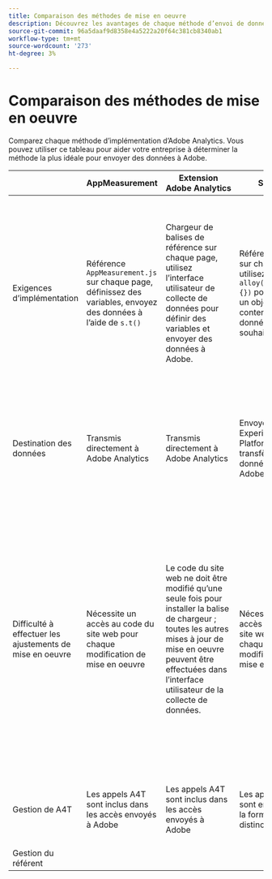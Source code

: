 ```yaml
---
title: Comparaison des méthodes de mise en oeuvre
description: Découvrez les avantages de chaque méthode d’envoi de données à Adobe Analytics.
source-git-commit: 96a5daaf9d8358e4a5222a20f64c381cb8340ab1
workflow-type: tm+mt
source-wordcount: '273'
ht-degree: 3%

---
```


# Comparaison des méthodes de mise en oeuvre

Comparez chaque méthode d’implémentation d’Adobe Analytics. Vous pouvez utiliser ce tableau pour aider votre entreprise à déterminer la méthode la plus idéale pour envoyer des données à Adobe.

|  | AppMeasurement | Extension Adobe Analytics | SDK Web | Extension SDK web |
| --- | --- | --- | --- | --- |
| Exigences d’implémentation | Référence `AppMeasurement.js` sur chaque page, définissez des variables, envoyez des données à l’aide de `s.t()` | Chargeur de balises de référence sur chaque page, utilisez l’interface utilisateur de collecte de données pour définir des variables et envoyer des données à Adobe. | Référence `Alloy.js` sur chaque page, utilisez `alloy("sendEvent",{})` pour envoyer un objet JSON contenant les données souhaitées | Chargeur de balises de référence sur chaque page, utilisez l’interface utilisateur de collecte de données pour établir l’objet JSON à envoyer des données. |
| Destination des données | Transmis directement à Adobe Analytics | Transmis directement à Adobe Analytics | Envoyé à Adobe Experience Platform Edge, qui transfère des données vers Adobe Analytics | Envoyé à Adobe Experience Platform Edge, qui transfère des données vers Adobe Analytics |
| Difficulté à effectuer les ajustements de mise en oeuvre | Nécessite un accès au code du site web pour chaque modification de mise en oeuvre | Le code du site web ne doit être modifié qu’une seule fois pour installer la balise de chargeur ; toutes les autres mises à jour de mise en oeuvre peuvent être effectuées dans l’interface utilisateur de la collecte de données. | Nécessite un accès au code du site web pour chaque modification de mise en oeuvre | Le code du site web ne doit être modifié qu’une seule fois pour installer la balise de chargeur ; toutes les autres mises à jour de mise en oeuvre peuvent être effectuées dans l’interface utilisateur de la collecte de données. |
| Gestion de A4T | Les appels A4T sont inclus dans les accès envoyés à Adobe | Les appels A4T sont inclus dans les accès envoyés à Adobe | Les appels A4T sont envoyés sous la forme d’accès distincts. | Les appels A4T sont envoyés sous la forme d’accès distincts. |
| Gestion du référent |